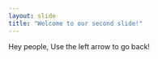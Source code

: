 ```yaml
---
layout: slide
title: "Welcome to our second slide!"
---
```

Hey people,
Use the left arrow to go back!
